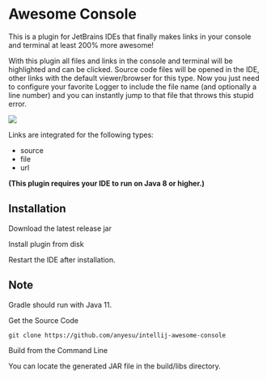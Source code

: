 Awesome Console
===============

This is a plugin for JetBrains IDEs that finally makes links in your console and terminal at least 200% more awesome!

With this plugin all files and links in the console and terminal will be highlighted and can be clicked. Source code files will be opened in the IDE, other links with the default viewer/browser for this type.
Now you just need to configure your favorite Logger to include the file name (and optionally a line number) and you can instantly jump to that file that throws this stupid error.

![](https://github.com/anthraxx/intellij-awesome-console/blob/master/data/screenshot.png)

Links are integrated for the following types:
- source
- file
- url

**(This plugin requires your IDE to run on Java 8 or higher.)**


## Installation
Download the latest release jar

Install plugin from disk

Restart the IDE after installation.

## Note

Gradle should run with Java 11.

Get the Source Code

```
git clone https://github.com/anyesu/intellij-awesome-console
```
Build from the Command Line

You can locate the generated JAR file in the build/libs directory.